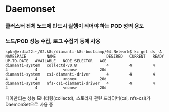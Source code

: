 # Daemonset

### 클러스터 전체 노드에 반드시 실행이 되어야 하는 POD 정의 용도
### 노드/POD 성능 수집, 로그 수집기 등에 사용 

```
spkr@erdia22:~/02.k8s/diamanti-k8s-bootcamp/04.Network$ kc get ds -A
NAMESPACE         NAME                      DESIRED   CURRENT   READY   UP-TO-DATE   AVAILABLE   NODE SELECTOR   AGE
diamanti-system   collectd-v0.8             4         4         4       4            4           <none>          20d
diamanti-system   csi-diamanti-driver       4         4         4       4            4           <none>          20d
diamanti-system   nfs-csi-diamanti-driver   4         4         4       4            4           <none>          20d
```

디아만티는 성능 모니터링(collectd), 스토리지 관련 드라이버(csi, nfs-csi)가 DaemonSet으로 사용 중 
